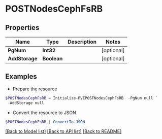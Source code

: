 # POSTNodesCephFsRB
## Properties

Name | Type | Description | Notes
------------ | ------------- | ------------- | -------------
**PgNum** | **Int32** |  | [optional] 
**AddStorage** | **Boolean** |  | [optional] 

## Examples

- Prepare the resource
```powershell
$POSTNodesCephFsRB = Initialize-PVEPOSTNodesCephFsRB  -PgNum null `
 -AddStorage null
```

- Convert the resource to JSON
```powershell
$POSTNodesCephFsRB | ConvertTo-JSON
```

[[Back to Model list]](../README.md#documentation-for-models) [[Back to API list]](../README.md#documentation-for-api-endpoints) [[Back to README]](../README.md)

